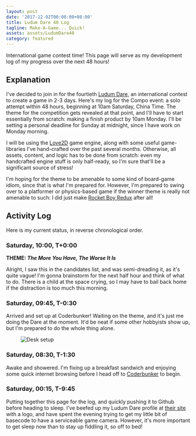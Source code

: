 ```yaml
---
layout: post
date: '2017-12-02T00:00:00+08:00'
title: Ludum Dare 40 Log
tagline: Make-A-Game... Quick!
assets: assets/LudumDare40
category: featured
---
```


International game contest time! This page will serve as my development log of my progress over the next 48 hours!

## Explanation

I've decided to join in for the fourtieth [Ludum Dare](https://ldjam.com), an international contest to create a game in 2-3 days. Here's my log for the Compo event: a solo attempt within 48 hours, beginning at 10am Saturday, China Time. The theme for the competition gets revealed at that point, and I'll have to start essentially from scratch: making a finish product by 10am Monday. I'll be setting a personal deadline for Sunday at midnight, since I have work on Monday morning.

I will be using the [Love2D](https://love2d.org) game engine, along with some useful game-libraries I've hand-crafted over the past several months. Otherwise, all assets, content, and logic has to be done from scratch: even my handcrafted engine stuff is only half-ready, so I'm sure that'll be a significant source of stress!

I'm hoping for the theme to be amenable to some kind of board-game idiom, since that is what I'm prepared for. However, I'm prepared to swing over to a platformer or physics-based game if the winner theme is really not amenable to such: I did just make [Rocket Boy Redux]({{site.url}}/content/blog/coding/Rocket-Boy-Redux) after all!

## Activity Log

Here is my current status, in reverse chronological order.

### Saturday, 10:00, T+0:00

<b>THEME: <i>The More You Have, The Worse It Is</i></b>

Alright, I saw this in the candidates list, and was semi-dreading it, as it's quite vague! I'm gonna brainstorm for the next half hour and think of what to do. There is a child at the space crying, so I may have to bail back home if the distraction is too much this morning.

### Saturday, 09:45, T-0:30

Arrived and set up at Coderbunker! Waiting on the theme, and it's just me doing the Dare at the moment. It'd be neat if some other hobbyists show up, but I'm prepared to do the whole thing alone. 

<figure>
  <img
   src="{{site.url}}/{{page.assets}}/IMG_0952.jpg"
   alt="Desk setup"
   />
</figure>

### Saturday, 08:30, T-1:30

Awake and showered. I'm fixing up a breakfast sandwich and enjoying some quick internet browsing before I head off to [Coderbunker](www.coderbunker.com) to begin.

### Saturday, 00:15, T-9:45

Putting together this page for the log, and quickly pushing it to Github before heading to sleep. I've beefed up my Ludum Dare profile at [their site](https://ldjam.com/events/ludum-dare/40/$52664) with a logo, and have spent the evening trying to get my little bit of basecode to have a serviceable game camera. However, it's more important to get sleep now than to stay up fiddling it, so off to bed!
